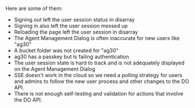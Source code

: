 Here are some of them:
- Signing out left the user session status in disarray
- Signing in also left the user session messed up
- Reloading the page left the user session in disarray
- The Agent Management Dialog is often inaccurate for new users like "ag30"
- A bucket folder was not created for "ag30" 
- ag30 has a passkey but is failing authentication
- The user session state is hard to track and is not adequately displayed on the Agent Management Dialog
- SSE doesn't work in the cloud so we need a polling strategy for users and admins to follow the new user process and other changes to the DO API.
- There is not enough self-testing and validation for actions that involve the DO API.

